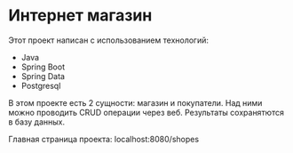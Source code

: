 # Интернет магазин

Этот проект написан с использованием технологий:
- Java
- Spring Boot
- Spring Data
- Postgresql

В этом проекте есть 2 сущности: магазин и покупатели. Над ними можно проводить CRUD операции через веб. Результаты сохранятются в базу данных.

Главная страница проекта: localhost:8080/shopes